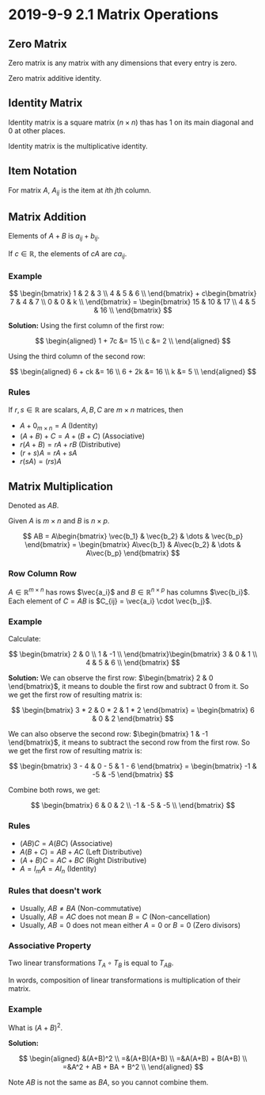 # 2019-9-9 2.1 Matrix Operations
## Zero Matrix
Zero matrix is any matrix with any dimensions that every entry is zero.

Zero matrix additive identity.

## Identity Matrix
Identity matrix is a square matrix ($n \times n$) thas has 1 on its main diagonal and 0 at other places.

Identity matrix is the multiplicative identity.

## Item Notation
For matrix $A$, $A_{ij}$ is the item at $i$th $j$th column.

## Matrix Addition
Elements of $A + B$ is $a_{ij} + b_{ij}$.

If $c \in \mathbb{R}$, the elements of $cA$ are $ca_{ij}$.

### Example
$$
\begin{bmatrix}
  1 & 2 & 3 \\
  4 & 5 & 6 \\
\end{bmatrix} + c\begin{bmatrix}
  7 & 4 & 7 \\
  0 & 0 & k \\
\end{bmatrix} = \begin{bmatrix}
  15 & 10 & 17 \\
  4 & 5 & 16 \\
\end{bmatrix}
$$

**Solution:** Using the first column of the first row:

$$
\begin{aligned}
1 + 7c &= 15 \\
     c &= 2 \\
\end{aligned}
$$

Using the third column of the second row:

$$
\begin{aligned}
6 + ck &= 16 \\
6 + 2k &= 16 \\
     k &= 5  \\
\end{aligned}
$$

### Rules
If $r,s \in \mathbb{R}$ are scalars, $A, B, C$ are $m \times n$ matrices, then

- $A + 0_{m \times n} = A$ (Identity)
- $(A + B) + C = A + (B + C)$ (Associative)
- $r(A+B) = rA + rB$ (Distributive)
- $(r + s)A = rA + sA$
- $r(sA) = (rs)A$

## Matrix Multiplication
Denoted as $AB$.

Given $A$ is $m \times n$ and $B$ is $n \times p$.

$$
AB = A\begin{bmatrix} \vec{b_1} & \vec{b_2} & \dots & \vec{b_p} \end{bmatrix} = \begin{bmatrix} A\vec{b_1} & A\vec{b_2} & \dots & A\vec{b_p} \end{bmatrix}
$$

### Row Column Row
$A \in \mathbb{R}^{m \times n}$ has rows $\vec{a_i}$ and $B \in \mathbb{R}^{n \times p}$ has columns $\vec{b_i}$. Each element of $C = AB$ is $C_{ij} = \vec{a_i} \cdot \vec{b_j}$.

### Example
Calculate:

$$
\begin{bmatrix}
  2 &  0 \\
  1 & -1 \\
\end{bmatrix}\begin{bmatrix}
  3 & 0 & 1 \\
  4 & 5 & 6 \\
\end{bmatrix}
$$

**Solution:** We can observe the first row: $\begin{bmatrix} 2 &  0 \end{bmatrix}$, it means to double the first row and subtract 0 from it. So we get the first row of resulting matrix is:

$$
\begin{bmatrix} 3 * 2 & 0 * 2 & 1 * 2 \end{bmatrix} = \begin{bmatrix} 6 & 0 & 2 \end{bmatrix}
$$

We can also observe the second row: $\begin{bmatrix} 1 & -1 \end{bmatrix}$, it means to subtract the second row from the first row. So we get the first row of resulting matrix is:

$$
\begin{bmatrix} 3 - 4 & 0 - 5 & 1 - 6 \end{bmatrix} = \begin{bmatrix} -1 & -5 & -5 \end{bmatrix}
$$

Combine both rows, we get:

$$
\begin{bmatrix}
  6 & 0 & 2 \\
  -1 & -5 & -5 \\
\end{bmatrix}
$$

### Rules
- $(AB)C = A(BC)$ (Associative)
- $A(B + C) = AB + AC$ (Left Distributive)
- $(A + B)C = AC + BC$ (Right Distributive)
- $A = I_mA = AI_n$ (Identity)

### Rules that doesn't work
- Usually, $AB \neq BA$ (Non-commutative)
- Usually, $AB = AC$ does not mean $B = C$ (Non-cancellation)
- Usually, $AB = 0$ does not mean either $A = 0$ or $B = 0$ (Zero divisors)

### Associative Property
Two linear transformations $T_A \circ T_B$ is equal to $T_{AB}$.

In words, composition of linear transformations is multiplication of their matrix.

### Example
What is $(A+B)^2$.

**Solution:**

$$
\begin{aligned}
  &(A+B)^2 \\
  =&(A+B)(A+B) \\
  =&A(A+B) + B(A+B) \\
  =&A^2 + AB + BA + B^2 \\
\end{aligned}
$$

Note $AB$ is not the same as $BA$, so you cannot combine them.
